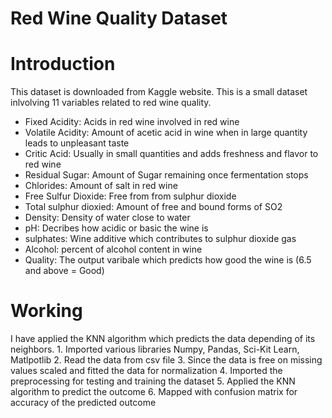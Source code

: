 # Red Wine Quality Dataset



# Introduction
This dataset is downloaded from Kaggle website. This is a small dataset inlvolving 11 variables related to red wine quality.
  - Fixed Acidity: Acids in red wine involved in red wine
  - Volatile Acidity: Amount of acetic acid in wine when in large quantity leads to unpleasant taste
- Critic Acid: Usually in small quantities and adds freshness and flavor to red wine
- Residual Sugar: Amount of Sugar remaining once fermentation stops
- Chlorides: Amount of salt in red wine
- Free Sulfur Dioxide: Free from from sulphur dioxide 
- Total sulphur dioxied: Amount of free and bound forms of SO2
- Density: Density of water close to water
- pH: Decribes how acidic or basic the wine is
- sulphates: Wine additive which contributes to sulphur dioxide gas
- Alcohol: percent of alcohol content in wine
- Quality: The output varibale which predicts how good the wine is (6.5 and above = Good)

# Working
I have applied the KNN algorithm which predicts the data depending of its neighbors. 1. Imported various libraries Numpy, Pandas, Sci-Kit Learn, Matlpotlib
2. Read the data from csv file 
3. Since the data is free on missing values scaled and fitted the data for normalization
4. Imported the preprocessing for testing and training the dataset
5. Applied the KNN algorithm to predict the outcome
6. Mapped with confusion matrix for accuracy of the predicted outcome
